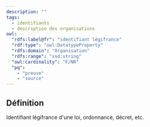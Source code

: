 ```yaml
---
description: ""
tags:
  - identifiants
  - description des organisations
owl:
  "rdfs:label@fr": "identifiant légifrance"
  "rdf:type": "owl:DatatypeProperty"
  "rdfs:domain": "Organisation"
  "rdfs:range": "xsd:string"
  "owl:cardinality": "F/NR"
  "pq":
    - "preuve"
    - "source"
---
```


<OntologyTable frontMatter={frontMatter}/>

## Définition

Identifiant légifrance d'une loi, ordonnance, décret, etc.
